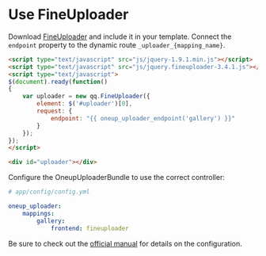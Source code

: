 Use FineUploader
================

Download [FineUploader](http://fineuploader.com/) and include it in your template. Connect the `endpoint` property to the dynamic route `_uploader_{mapping_name}`.

```html
<script type="text/javascript" src="js/jquery-1.9.1.min.js"></script>
<script type="text/javascript" src="js/jquery.fineuploader-3.4.1.js"></script>
<script type="text/javascript">
$(document).ready(function()
{
    var uploader = new qq.FineUploader({
        element: $('#uploader')[0],
        request: {
            endpoint: "{{ oneup_uploader_endpoint('gallery') }}"
        }
    });
});
</script>

<div id="uploader"></div>
```

Configure the OneupUploaderBundle to use the correct controller:

```yaml
# app/config/config.yml

oneup_uploader:
    mappings:
        gallery:
            frontend: fineuploader
```

Be sure to check out the [official manual](https://github.com/Widen/fine-uploader/blob/master/readme.md) for details on the configuration.
